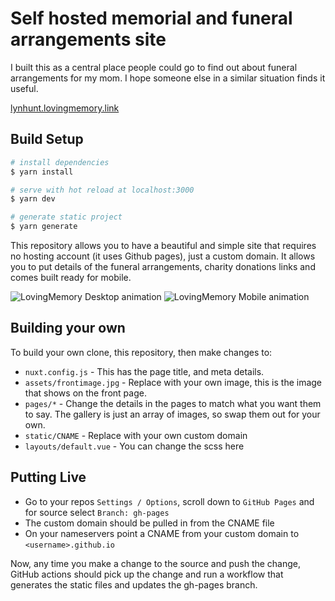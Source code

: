 # Self hosted memorial and funeral arrangements site
I built this as a central place people could go to find out about funeral arrangements for my mom. I hope someone else in a similar situation finds it useful.

[lynhunt.lovingmemory.link](https://lynhunt.lovingmemory.link)

## Build Setup

```bash
# install dependencies
$ yarn install

# serve with hot reload at localhost:3000
$ yarn dev

# generate static project
$ yarn generate
```

This repository allows you to have a beautiful and simple site that requires no hosting account (it uses Github pages), just a custom domain. It allows you to put details of the funeral arrangements, charity donations links and comes built ready for mobile.

![LovingMemory Desktop animation](https://i.imgur.com/uaUOGdn.gif)
![LovingMemory Mobile animation](https://i.imgur.com/Eu9WsP2.gif)

## Building your own
To build your own clone, this repository, then make changes to:
* `nuxt.config.js` - This has the page title, and meta details.
* `assets/frontimage.jpg` - Replace with your own image, this is the image that shows on the front page.
* `pages/*` - Change the details in the pages to match what you want them to say. The gallery is just an array of images, so swap them out for your own.
* `static/CNAME` - Replace with your own custom domain
* `layouts/default.vue` - You can change the scss here

## Putting Live
* Go to your repos `Settings / Options`, scroll down to `GitHub Pages` and for source select `Branch: gh-pages`
* The custom domain should be pulled in from the CNAME file
* On your nameservers point a CNAME from your custom domain to `<username>.github.io`

Now, any time you make a change to the source and push the change, GitHub actions should pick up the change and run a workflow that generates the static files and updates the gh-pages branch.
